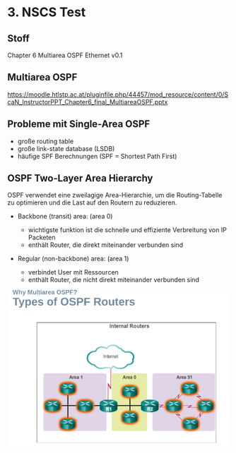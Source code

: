 # 3. NSCS Test

## Stoff

Chapter 6 Multiarea OSPF
Ethernet v0.1

## Multiarea OSPF

<https://moodle.htlstp.ac.at/pluginfile.php/44457/mod_resource/content/0/ScaN_InstructorPPT_Chapter6_final_MultiareaOSPF.pptx>

## Probleme mit Single-Area OSPF

- große routing table
- große link-state database (LSDB)
- häufige SPF Berechnungen (SPF = Shortest Path First)

## OSPF Two-Layer Area Hierarchy

OSPF verwendet eine zweilagige Area-Hierarchie, um die Routing-Tabelle zu optimieren und die Last auf den Routern zu reduzieren.

- Backbone (transit) area: (area 0)
  - wichtigste funktion ist die schnelle und effiziente Verbreitung von IP Packeten
  - enthält Router, die direkt miteinander verbunden sind

- Regular (non-backbone) area: (area 1)
  - verbindet User mit Ressourcen
  - enthält Router, die nicht direkt miteinander verbunden sind
  <!-- todo: move image to correct folder -->

![types of ospf routes](image.png)
